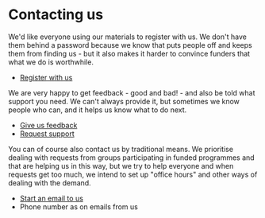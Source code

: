 # Contacting us 

We'd like everyone using our materials to register with us.  We don't have them behind a password because we know that puts people off and keeps them from finding us - but it also makes it harder to convince funders that what we do is worthwhile.  

- [Register with us](https://docs.google.com/forms/d/e/1FAIpQLSeWTFzZ4aeC2aI87go2bGpZGaPZMJkseS0lhXhjRAQLVk7v8w/viewform?usp=header)

We are very happy to get feedback - good and bad! - and also be told what support you need.  We can't always provide it, but sometimes we know people who can, and it helps us know what to do next.

- [Give us feedback](https://docs.google.com/forms/d/e/1FAIpQLSfdf1PfQJGUrJmyxv8EUPReul3stsGD47FFxDgHjarxAL-2KA/viewform?usp=header)
- [Request support](https://docs.google.com/forms/d/e/1FAIpQLSfinxon78x4xA4P-BntCB4gf8AJlxjBsBMzFFxyRHQeqq-vww/viewform?usp=header)

You can of course also contact us by traditional means.  We prioritise dealing with requests from groups participating in funded programmes and that are helping us in this way, but we try to help everyone and when requests get too much, we intend to set up "office hours" and other ways of dealing with the demand.

- [Start an email to us](mailto:director@heathack.org)
- Phone number as on emails from us

